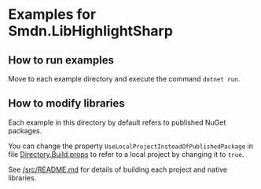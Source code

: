# Examples for Smdn.LibHighlightSharp

## How to run examples
Move to each example directory and execute the command `dotnet run`.

## How to modify libraries
Each example in this directory by default refers to published NuGet packages.

You can change the property `UseLocalProjectInsteadOfPublishedPackage` in file [Directory.Build.props](./Directory.Build.props) to refer to a local project by changing it to `true`.

See [/src/README.md](/src/README.md) for details of building each project and native libraries.
